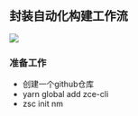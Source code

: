 ## 封装自动化构建工作流
![](http://oss.ahh5.com/ahh5/md/202020200607170509.png)

### 准备工作
* 创建一个github仓库
* yarn global add zce-cli
* zsc init nm  